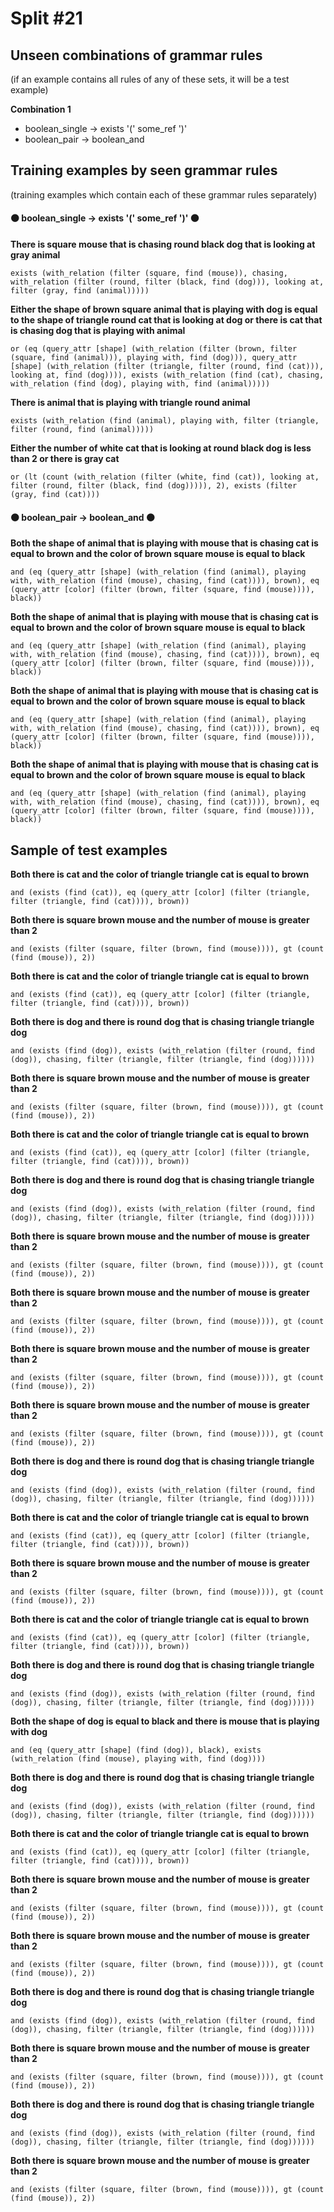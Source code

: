 # Split #21
## Unseen combinations of grammar rules
(if an example contains all rules of any of these sets, it will be a test example)

**Combination 1**
* boolean_single -> exists '(' some_ref ')'
* boolean_pair -> boolean_and

## Training examples by seen grammar rules
(training examples which contain each of these grammar rules separately)
#### ⚫ boolean_single -> exists '(' some_ref ')' ⚫
**There is square mouse that is chasing round black dog that is looking at gray animal**
 ```
exists (with_relation (filter (square, find (mouse)), chasing, with_relation (filter (round, filter (black, find (dog))), looking at, filter (gray, find (animal)))))
```
**Either the shape of brown square animal that is playing with dog is equal to the shape of triangle round cat that is looking at dog or there is cat that is chasing dog that is playing with animal**
 ```
or (eq (query_attr [shape] (with_relation (filter (brown, filter (square, find (animal))), playing with, find (dog))), query_attr [shape] (with_relation (filter (triangle, filter (round, find (cat))), looking at, find (dog)))), exists (with_relation (find (cat), chasing, with_relation (find (dog), playing with, find (animal)))))
```
**There is animal that is playing with triangle round animal**
 ```
exists (with_relation (find (animal), playing with, filter (triangle, filter (round, find (animal)))))
```
**Either the number of white cat that is looking at round black dog is less than 2 or there is gray cat**
 ```
or (lt (count (with_relation (filter (white, find (cat)), looking at, filter (round, filter (black, find (dog))))), 2), exists (filter (gray, find (cat))))
```
#### ⚫ boolean_pair -> boolean_and ⚫
**Both the shape of animal that is playing with mouse that is chasing cat is equal to brown and the color of brown square mouse is equal to black**
 ```
and (eq (query_attr [shape] (with_relation (find (animal), playing with, with_relation (find (mouse), chasing, find (cat)))), brown), eq (query_attr [color] (filter (brown, filter (square, find (mouse)))), black))
```
**Both the shape of animal that is playing with mouse that is chasing cat is equal to brown and the color of brown square mouse is equal to black**
 ```
and (eq (query_attr [shape] (with_relation (find (animal), playing with, with_relation (find (mouse), chasing, find (cat)))), brown), eq (query_attr [color] (filter (brown, filter (square, find (mouse)))), black))
```
**Both the shape of animal that is playing with mouse that is chasing cat is equal to brown and the color of brown square mouse is equal to black**
 ```
and (eq (query_attr [shape] (with_relation (find (animal), playing with, with_relation (find (mouse), chasing, find (cat)))), brown), eq (query_attr [color] (filter (brown, filter (square, find (mouse)))), black))
```
**Both the shape of animal that is playing with mouse that is chasing cat is equal to brown and the color of brown square mouse is equal to black**
 ```
and (eq (query_attr [shape] (with_relation (find (animal), playing with, with_relation (find (mouse), chasing, find (cat)))), brown), eq (query_attr [color] (filter (brown, filter (square, find (mouse)))), black))
```
## Sample of test examples
**Both there is cat and the color of triangle triangle cat is equal to brown**
 ```
and (exists (find (cat)), eq (query_attr [color] (filter (triangle, filter (triangle, find (cat)))), brown))
```
**Both there is square brown mouse and the number of mouse is greater than 2**
 ```
and (exists (filter (square, filter (brown, find (mouse)))), gt (count (find (mouse)), 2))
```
**Both there is cat and the color of triangle triangle cat is equal to brown**
 ```
and (exists (find (cat)), eq (query_attr [color] (filter (triangle, filter (triangle, find (cat)))), brown))
```
**Both there is dog and there is round dog that is chasing triangle triangle dog**
 ```
and (exists (find (dog)), exists (with_relation (filter (round, find (dog)), chasing, filter (triangle, filter (triangle, find (dog))))))
```
**Both there is square brown mouse and the number of mouse is greater than 2**
 ```
and (exists (filter (square, filter (brown, find (mouse)))), gt (count (find (mouse)), 2))
```
**Both there is cat and the color of triangle triangle cat is equal to brown**
 ```
and (exists (find (cat)), eq (query_attr [color] (filter (triangle, filter (triangle, find (cat)))), brown))
```
**Both there is dog and there is round dog that is chasing triangle triangle dog**
 ```
and (exists (find (dog)), exists (with_relation (filter (round, find (dog)), chasing, filter (triangle, filter (triangle, find (dog))))))
```
**Both there is square brown mouse and the number of mouse is greater than 2**
 ```
and (exists (filter (square, filter (brown, find (mouse)))), gt (count (find (mouse)), 2))
```
**Both there is square brown mouse and the number of mouse is greater than 2**
 ```
and (exists (filter (square, filter (brown, find (mouse)))), gt (count (find (mouse)), 2))
```
**Both there is square brown mouse and the number of mouse is greater than 2**
 ```
and (exists (filter (square, filter (brown, find (mouse)))), gt (count (find (mouse)), 2))
```
**Both there is square brown mouse and the number of mouse is greater than 2**
 ```
and (exists (filter (square, filter (brown, find (mouse)))), gt (count (find (mouse)), 2))
```
**Both there is dog and there is round dog that is chasing triangle triangle dog**
 ```
and (exists (find (dog)), exists (with_relation (filter (round, find (dog)), chasing, filter (triangle, filter (triangle, find (dog))))))
```
**Both there is cat and the color of triangle triangle cat is equal to brown**
 ```
and (exists (find (cat)), eq (query_attr [color] (filter (triangle, filter (triangle, find (cat)))), brown))
```
**Both there is square brown mouse and the number of mouse is greater than 2**
 ```
and (exists (filter (square, filter (brown, find (mouse)))), gt (count (find (mouse)), 2))
```
**Both there is cat and the color of triangle triangle cat is equal to brown**
 ```
and (exists (find (cat)), eq (query_attr [color] (filter (triangle, filter (triangle, find (cat)))), brown))
```
**Both there is dog and there is round dog that is chasing triangle triangle dog**
 ```
and (exists (find (dog)), exists (with_relation (filter (round, find (dog)), chasing, filter (triangle, filter (triangle, find (dog))))))
```
**Both the shape of dog is equal to black and there is mouse that is playing with dog**
 ```
and (eq (query_attr [shape] (find (dog)), black), exists (with_relation (find (mouse), playing with, find (dog))))
```
**Both there is dog and there is round dog that is chasing triangle triangle dog**
 ```
and (exists (find (dog)), exists (with_relation (filter (round, find (dog)), chasing, filter (triangle, filter (triangle, find (dog))))))
```
**Both there is cat and the color of triangle triangle cat is equal to brown**
 ```
and (exists (find (cat)), eq (query_attr [color] (filter (triangle, filter (triangle, find (cat)))), brown))
```
**Both there is square brown mouse and the number of mouse is greater than 2**
 ```
and (exists (filter (square, filter (brown, find (mouse)))), gt (count (find (mouse)), 2))
```
**Both there is square brown mouse and the number of mouse is greater than 2**
 ```
and (exists (filter (square, filter (brown, find (mouse)))), gt (count (find (mouse)), 2))
```
**Both there is dog and there is round dog that is chasing triangle triangle dog**
 ```
and (exists (find (dog)), exists (with_relation (filter (round, find (dog)), chasing, filter (triangle, filter (triangle, find (dog))))))
```
**Both there is square brown mouse and the number of mouse is greater than 2**
 ```
and (exists (filter (square, filter (brown, find (mouse)))), gt (count (find (mouse)), 2))
```
**Both there is dog and there is round dog that is chasing triangle triangle dog**
 ```
and (exists (find (dog)), exists (with_relation (filter (round, find (dog)), chasing, filter (triangle, filter (triangle, find (dog))))))
```
**Both there is square brown mouse and the number of mouse is greater than 2**
 ```
and (exists (filter (square, filter (brown, find (mouse)))), gt (count (find (mouse)), 2))
```